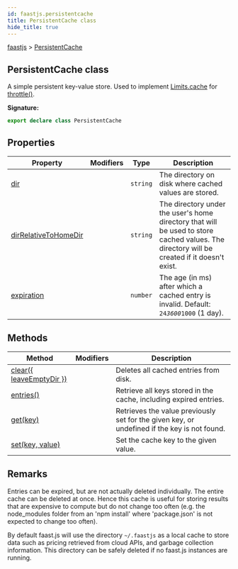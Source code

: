 ```yaml
---
id: faastjs.persistentcache
title: PersistentCache class
hide_title: true
---
```

[faastjs](./faastjs.md) &gt; [PersistentCache](./faastjs.persistentcache.md)

## PersistentCache class

A simple persistent key-value store. Used to implement [Limits.cache](./faastjs.limits.cache.md) for [throttle()](./faastjs.throttle.md)<!-- -->.

<b>Signature:</b>

```typescript
export declare class PersistentCache 
```

## Properties

|  Property | Modifiers | Type | Description |
|  --- | --- | --- | --- |
|  [dir](./faastjs.persistentcache.dir.md) |  | <code>string</code> | The directory on disk where cached values are stored. |
|  [dirRelativeToHomeDir](./faastjs.persistentcache.dirrelativetohomedir.md) |  | <code>string</code> | The directory under the user's home directory that will be used to store cached values. The directory will be created if it doesn't exist. |
|  [expiration](./faastjs.persistentcache.expiration.md) |  | <code>number</code> | The age (in ms) after which a cached entry is invalid. Default: <code>24*3600*1000</code> (1 day). |

## Methods

|  Method | Modifiers | Description |
|  --- | --- | --- |
|  [clear({ leaveEmptyDir })](./faastjs.persistentcache.clear.md) |  | Deletes all cached entries from disk. |
|  [entries()](./faastjs.persistentcache.entries.md) |  | Retrieve all keys stored in the cache, including expired entries. |
|  [get(key)](./faastjs.persistentcache.get.md) |  | Retrieves the value previously set for the given key, or undefined if the key is not found. |
|  [set(key, value)](./faastjs.persistentcache.set.md) |  | Set the cache key to the given value. |

## Remarks

Entries can be expired, but are not actually deleted individually. The entire cache can be deleted at once. Hence this cache is useful for storing results that are expensive to compute but do not change too often (e.g. the node\_modules folder from an 'npm install' where 'package.json' is not expected to change too often).

By default faast.js will use the directory `~/.faastjs` as a local cache to store data such as pricing retrieved from cloud APIs, and garbage collection information. This directory can be safely deleted if no faast.js instances are running.
